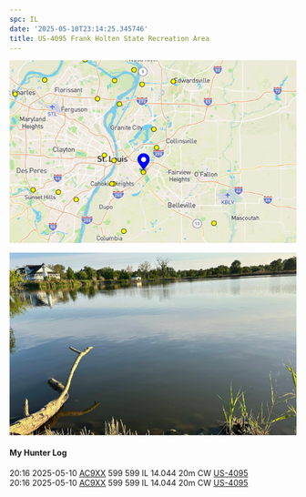 ```yaml
---
spc: IL
date: '2025-05-10T23:14:25.345746'
title: US-4095 Frank Holten State Recreation Area
---
```


![pasted_image.png](/static/pasted_image_0078.png)

![pasted_image001.png](/static/pasted_image001_0069.png)


#### My Hunter Log
20:16    2025-05-10    [AC9XX](https://qrz.com/db/AC9XX)    599    599    IL    14.044    20m    CW    [US-4095](https://pota.app/#/park/US-4095)
<BR>20:16	2025-05-10	[AC9XX](https://qrz.com/db/AC9XX)	599	599	IL	14.044	20m	CW	[US-4095](https://pota.app/#/park/US-4095)